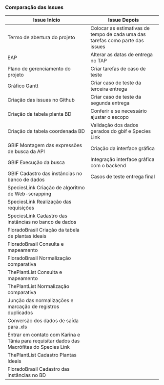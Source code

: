 ### Comparação das Issues ### 

| Issue Início  | Issue Depois  |
|---|---|
| Termo de abertura do projeto | Colocar as estimativas de tempo de cada uma das tarefas como parte das issues |
| EAP | Alterar as datas de entrega no TAP |
|Plano de gerenciamento do projeto | Criar tarefas de caso de teste |
|Gráfico Gantt | Criar caso de teste da terceira entrega |
|Criação das issues no Github | Criar caso de teste da segunda entrega|
|Criação da tabela planta BD | Conferir e se necessário ajustar o escopo|
|Criação da tabela coordenada BD | Validação dos dados gerados do gbif e Species Link|
|GBIF Montagem das expressões de busca da API | Criação da interface gráfica|
|GBIF Execução da busca | Integração interface gráfica com o backend|
|GBIF Cadastro das instâncias no banco de dados | Casos de teste entrega final |
|SpeciesLink Criação de algoritmo de Web-scrapping | |
|SpeciesLink Realização das requisições| |
|SpeciesLink Cadastro das instâncias no banco de dados| | 
|FloradoBrasil Criação da tabela de plantas ideais| |
|FloradoBrasil Consulta e mapeamento| |
|FloradoBrasil Normalização comparativa| |
|ThePlantList Consulta e mapeamento| |
|ThePlantList Normalização comparativa| |
|Junção das normalizações e marcação de registros duplicados| |
|Conversão dos dados de saída para .xls| |
|Entrar em contato com Karina e Tânia para requisitar dados das Macrófitas do Species Link| |
|ThePlantList Cadastro Plantas Ideais| |
|FloradoBrasil Cadastro das instâncias no BD | |
